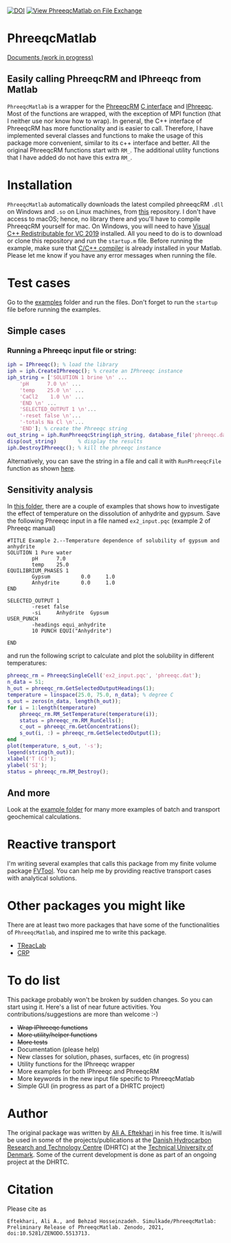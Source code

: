 [![DOI](https://zenodo.org/badge/187366776.svg)](https://zenodo.org/badge/latestdoi/187366776)
[![View PhreeqcMatlab on File Exchange](https://www.mathworks.com/matlabcentral/images/matlab-file-exchange.svg)](https://se.mathworks.com/matlabcentral/fileexchange/99394-phreeqcmatlab)
# PhreeqcMatlab
[Documents (work in progress)](https://github.com/simulkade/PhreeqcMatlab/wiki)

## Easily calling PhreeqcRM and IPhreeqc from Matlab  
`PhreeqcMatlab` is a wrapper for the [PhreeqcRM](https://www.usgs.gov/software/phreeqc-version-3) [C interface](https://wwwbrr.cr.usgs.gov/projects/GWC_coupled/phreeqcrm/_r_m__interface___c_8h.html) and [IPhreeqc](https://wwwbrr.cr.usgs.gov/projects/GWC_coupled/iphreeqc/IPhreeqc_8h.html). Most of the functions are wrapped, with the exception of MPI function (that I neither use nor know how to wrap). In general, the C++ interface of PhreeqcRM has more functionality and is easier to call. Therefore, I have implemented several classes and functions to make the usage of this package more convenient, similar to its c++ interface and better. All the original PhreeqcRM functions start with `RM_`. The additional utility functions that I have added do not have this extra `RM_`.

# Installation
`PhreeqcMatlab` automatically downloads the latest compiled phreeqcRM `.dll` on Windows and `.so` on Linux machines, from [this](https://github.com/simulkade/PhreeqcRM) repository. I don't have access to macOS; hence, no library there and you'll have to compile PhreeqcRM yourself for mac. On Windows, you will need to have [Visual C++ Redistributable for VC 2019](https://www.microsoft.com/en-us/download/details.aspx?id=48145) installed. All you need to do is to download or clone this repository and run the `startup.m` file. Before running the example, make sure that [C/C++ compiler](https://www.mathworks.com/matlabcentral/fileexchange/52848-matlab-support-for-mingw-w64-c-c-compiler) is already installed in your Matlab. Please let me know if you have any error messages when running the file.  

# Test cases
Go to the [examples](https://github.com/simulkade/PhreeqcMatlab/tree/master/examples/basetest) folder and run the files. Don't forget to run the `startup` file before running the examples.  

## Simple cases
### Running a Phreeqc input file or string:
```matlab
iph = IPhreeqc(); % load the library
iph = iph.CreateIPhreeqc(); % create an IPhreeqc instance
iph_string = ['SOLUTION 1 brine \n' ...
    'pH      7.0 \n' ...
    'temp    25.0 \n' ...
    'CaCl2    1.0 \n' ...
    'END \n' ...
    'SELECTED_OUTPUT 1 \n'...
    '-reset false \n'...
    '-totals Na Cl \n'...
    'END']; % create the Phreeqc string
out_string = iph.RunPhreeqcString(iph_string, database_file('phreeqc.dat')); % Run the string
disp(out_string)       % display the results
iph.DestroyIPhreeqc(); % kill the phreeqc instance
```  
Alternatively, you can save the string in a file and call it with `RunPhreeqcFile` function as shown [here](https://github.com/simulkade/PhreeqcMatlab/tree/master/examples/IPhreeqc).  

## Sensitivity analysis
In [this folder](https://github.com/simulkade/PhreeqcMatlab/tree/master/examples/batch), there are a couple of examples that shows how to investigate the effect of temperature on the dissolution of anhydrite and gypsum. Save the following Phreeqc input in a file named `ex2_input.pqc` (example 2 of Phreeqc manual) 
```phreeqc
#TITLE Example 2.--Temperature dependence of solubility of gypsum and anhydrite
SOLUTION 1 Pure water
        pH      7.0
        temp    25.0                
EQUILIBRIUM_PHASES 1
        Gypsum          0.0     1.0
        Anhydrite       0.0     1.0
END

SELECTED_OUTPUT 1
        -reset false
        -si     Anhydrite  Gypsum
USER_PUNCH
        -headings equi_anhydrite
        10 PUNCH EQUI("Anhydrite")

END
```  
and run the following script to calculate and plot the solubility in different temperatures:  
```matlab
phreeqc_rm = PhreeqcSingleCell('ex2_input.pqc', 'phreeqc.dat');
n_data = 51;
h_out = phreeqc_rm.GetSelectedOutputHeadings(1);
temperature = linspace(25.0, 75.0, n_data); % degree C
s_out = zeros(n_data, length(h_out));
for i = 1:length(temperature)
    phreeqc_rm.RM_SetTemperature(temperature(i));
    status = phreeqc_rm.RM_RunCells();
    c_out = phreeqc_rm.GetConcentrations();
    s_out(i, :) = phreeqc_rm.GetSelectedOutput(1);
end
plot(temperature, s_out, '-s');
legend(string(h_out));
xlabel('T (C)');
ylabel('SI');
status = phreeqc_rm.RM_Destroy();
```  

## And more
Look at the [example folder](https://github.com/simulkade/PhreeqcMatlab/tree/master/examples) for many more examples of batch and transport geochemical calculations.  

# Reactive transport
I'm writing several examples that calls this package from my finite volume package [FVTool](https://github.com/simulkade/FVTool). You can help me by providing reactive transport cases with analytical solutions.

# Other packages you might like
There are at least two more packages that have some of the functionalities of `PhreeqcMatlab`, and inspired me to write this package.

  + [TReacLab](https://github.com/TReacLab/TReacLab)
  + [CRP](https://github.com/nbengdahl/CRP)

# To do list
This package probably won't be broken by sudden changes. So you can start using it. Here's a list of near future activities. You contributions/suggestions are more than welcome :-)  

  + ~~Wrap IPhreeqc functions~~
  + ~~More utility/helper functions~~
  + ~~More tests~~
  + Documentation (please help)
  + New classes for solution, phases, surfaces, etc (in progress)
  + Utility functions for the IPhreeqc wrapper
  + More examples for both IPhreeqc and PhreeqcRM
  + More keywords in the new input file specific to PhreeqcMatlab
  + Simple GUI (in progress as part of a DHRTC project)

# Author
The original package was written by [Ali A. Eftekhari](https://www.oilgas.dtu.dk/service/telefonbog/person?id=112240&cpid=203787&tab=2&qt=dtupublicationquery) in his free time. It is/will be used in some of the projects/publications at the [Danish Hydrocarbon Research and Technology Centre](https://www.oilgas.dtu.dk/) (DHRTC) at the [Technical University of Denmark](https://www.dtu.dk/). Some of the current development is done as part of an ongoing project at the DHRTC.

# Citation
Please cite as
```
Eftekhari, Ali A., and Behzad Hosseinzadeh. Simulkade/PhreeqcMatlab: Preliminary Release of PhreeqcMatlab. Zenodo, 2021, doi:10.5281/ZENODO.5513713.
```
